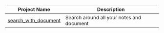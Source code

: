 
|Project Name | Description|
|----|--------|
|[search_with_document](./search_with_documents/)| Search around all your notes and document|


